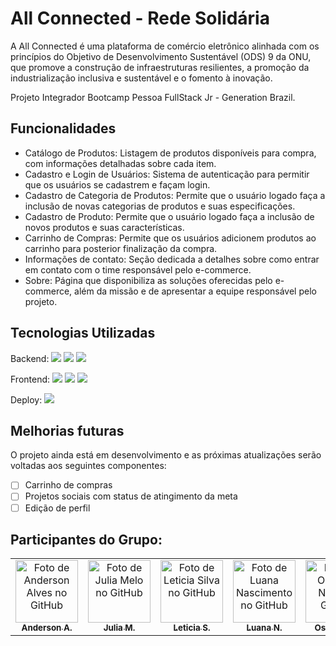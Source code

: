 # All Connected - Rede Solidária 

A All Connected é uma plataforma de comércio eletrônico alinhada com os princípios do Objetivo de Desenvolvimento Sustentável (ODS) 9 da ONU, que promove a construção de infraestruturas resilientes, a promoção da industrialização inclusiva e sustentável e o fomento à inovação.

Projeto Integrador Bootcamp Pessoa FullStack Jr - Generation Brazil. 

## Funcionalidades

- Catálogo de Produtos: Listagem de produtos disponíveis para compra, com informações detalhadas sobre cada item.
- Cadastro e Login de Usuários: Sistema de autenticação para permitir que os usuários se cadastrem e façam login.
- Cadastro de Categoria de Produtos: Permite que o usuário logado faça a inclusão de novas categorias de produtos e suas especificações. 
- Cadastro de Produto: Permite que o usuário logado faça a inclusão de novos produtos e suas características.
- Carrinho de Compras: Permite que os usuários adicionem produtos ao carrinho para posterior finalização da compra.
- Informações de contato: Seção dedicada a detalhes sobre como entrar em contato com o time responsável pelo e-commerce.
- Sobre:  Página que disponibiliza as soluções oferecidas pelo e-commerce, além da missão e de apresentar a equipe responsável pelo projeto.

## Tecnologias Utilizadas

Backend: 
<img src="https://img.shields.io/badge/Java-ED8B00?style=for-the-badge&logo=java&logoColor=white" />
<img src="https://img.shields.io/badge/Spring-6DB33F?style=for-the-badge&logo=spring&logoColor=white" />
<img src="https://img.shields.io/badge/MySQL-00000F?style=for-the-badge&logo=mysql&logoColor=white" />

Frontend:
<img src="https://img.shields.io/badge/React-20232A?style=for-the-badge&logo=react&logoColor=61DAFB" />
<img src="https://img.shields.io/badge/TypeScript-007ACC?style=for-the-badge&logo=typescript&logoColor=white" />
<img src="https://img.shields.io/badge/Tailwind_CSS-38B2AC?style=for-the-badge&logo=tailwind-css&logoColor=white" />

Deploy:
<img src="https://img.shields.io/badge/Netlify-00C7B7?style=for-the-badge&logo=netlify&logoColor=white" />

## Melhorias futuras

O projeto ainda está em desenvolvimento e as próximas atualizações serão voltadas aos seguintes componentes:

- [ ] Carrinho de compras
- [ ] Projetos sociais com status de atingimento da meta
- [ ] Edição de perfil

## Participantes do Grupo:

<table>
  <tr>
    <td align="center">
      <a href="https://www.linkedin.com/in/adsalves/" title="Anderson Alves">
    <img src="https://avatars.githubusercontent.com/u/150266023?v=4" width="100px;" alt="Foto de Anderson Alves no GitHub"/><br>
    <sub>
      <b>Anderson A.</b>
        </sub>
      </a>
    </td>
     <td align="center">
       <a href="https://www.linkedin.com/in/julia-karen-melo/" title="Julia Melo">
    <img src="https://avatars.githubusercontent.com/u/160678981?v=4" width="100px;" alt="Foto de Julia Melo no GitHub"/><br>
    <sub>
      <b>Julia M.</b>
        </sub>
      </a>
    </td>
    <td align="center">
       <a href="https://www.linkedin.com/in/leticiatsilva/" title="Leticia Silva">
    <img src="https://avatars.githubusercontent.com/u/167130040?v=4" width="100px;" alt="Foto de Leticia Silva no GitHub"/><br>
    <sub>
      <b>Leticia S.</b>
        </sub>
      </a>
    </td>
     <td align="center">
       <a href="https://www.linkedin.com/in/luananascimentodev/" title="Luana Nascimento">
    <img src="https://avatars.githubusercontent.com/u/120537755?s=400&u=2f212c82c1bbdb0b74acc4a8ffa996298d7c0f3f&v=4" width="100px;" alt="Foto de Luana Nascimento no GitHub"/><br>
    <sub>
      <b>Luana N. </b>
        </sub>
      </a>
    </td>
     <td align="center">
       <a href="https://www.linkedin.com/in/osvaldoneto0/" title="Osvaldo Neto">
    <img src="https://avatars.githubusercontent.com/u/166192036?v=4" width="100px;" alt="Foto de Osvaldo Neto no GitHub"/><br>
    <sub>
      <b>Osvaldo N.</b>
        </sub>
      </a>
    </td>
     <td align="center">
       <a href="https://www.linkedin.com/in/paloma-ferrari/" title="Paloma Ferrari">
    <img src="https://avatars.githubusercontent.com/u/111384818?v=4" width="100px;" alt="Foto de Paloma Ferrari no GitHub"/><br>
    <sub>
      <b>Paloma F.</b>
        </sub>
      </a>
    </td>
    <td align="center">
       <a href="https://www.linkedin.com/in/paloma-ferrari/" title="Thamires Martins">
    <img src="https://avatars.githubusercontent.com/u/165708887?v=4" width="100px;" alt="Foto de Paloma Thamires Martins"/><br>
    <sub>
      <b>Thamires M.</b>
        </sub>
      </a>
    </td>
  </tr>
</table>



